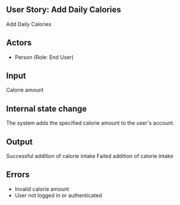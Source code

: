 ## User Story: Add Daily Calories
Add Daily Calories

## Actors
* Person (Role: End User)

## Input
Calorie amount

## Internal state change
The system adds the specified calorie amount to the user's account.

## Output
Successful addition of calorie intake
Failed addition of calorie intake

## Errors
* Invalid calorie amount
* User not logged in or authenticated